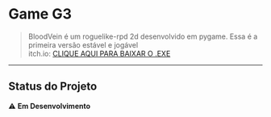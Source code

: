 # Game G3

> BloodVein é um roguelike-rpd 2d desenvolvido em pygame. Essa é a primeira versão estável e jogável<br>
> itch.io: <a href="https://nandinteractive.itch.io/blood-vein">CLIQUE AQUI PARA BAIXAR O .EXE</a>

---

## Status do Projeto

⚠️ **Em Desenvolvimento**
